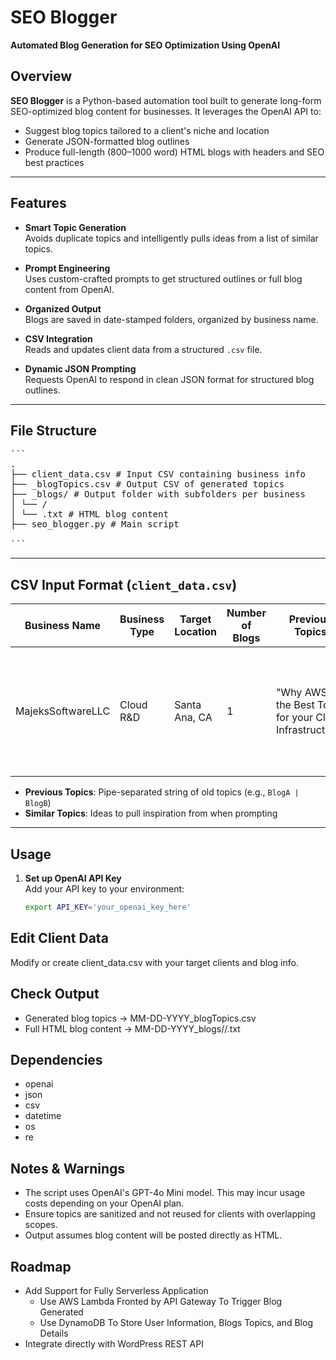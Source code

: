 # SEO Blogger
**Automated Blog Generation for SEO Optimization Using OpenAI**

## Overview
**SEO Blogger** is a Python-based automation tool built to generate long-form SEO-optimized blog content for businesses. It leverages the OpenAI API to:
- Suggest blog topics tailored to a client's niche and location
- Generate JSON-formatted blog outlines
- Produce full-length (800–1000 word) HTML blogs with headers and SEO best practices

---

## Features

- **Smart Topic Generation**  
  Avoids duplicate topics and intelligently pulls ideas from a list of similar topics.

- **Prompt Engineering**  
  Uses custom-crafted prompts to get structured outlines or full blog content from OpenAI.

- **Organized Output**  
  Blogs are saved in date-stamped folders, organized by business name.

- **CSV Integration**  
  Reads and updates client data from a structured `.csv` file.

- **Dynamic JSON Prompting**  
  Requests OpenAI to respond in clean JSON format for structured blog outlines.

---

## File Structure
<pre>```
.
├── client_data.csv # Input CSV containing business info
├── <MM-DD-YYYY>_blogTopics.csv # Output CSV of generated topics
├── <MM-DD-YYYY>_blogs/ # Output folder with subfolders per business
│ └── <BusinessName>/
│ └── <Topic>.txt # HTML blog content
├── seo_blogger.py # Main script

```</pre>

---

## CSV Input Format (`client_data.csv`)

| Business Name | Business Type | Target Location | Number of Blogs | Previous Topics | Similar Topics |
|---------------|----------------|------------------|------------------|------------------|------------------|
| MajeksSoftwareLLC | Cloud R&D | Santa Ana, CA | 1 | "Why AWS Is the Best Tool for your Cloud Infrastructure" | AWS Cloudformation: Why Use Infrastructure as Code \| EC2 vs Lambda: What Should You Use for Your Application |

- **Previous Topics**: Pipe-separated string of old topics (e.g., `BlogA | BlogB`)
- **Similar Topics**: Ideas to pull inspiration from when prompting

---

## Usage

1. **Set up OpenAI API Key**  
   Add your API key to your environment:
   ```bash
   export API_KEY='your_openai_key_here'
   ```

## Edit Client Data
Modify or create client_data.csv with your target clients and blog info.

## Check Output
 - Generated blog topics → MM-DD-YYYY_blogTopics.csv
 - Full HTML blog content → MM-DD-YYYY_blogs/<BusinessName>/<BlogTopic>.txt

## Dependencies
 - openai
 - json
 - csv
 - datetime
 - os
 - re

## Notes & Warnings
 - The script uses OpenAI's GPT-4o Mini model. This may incur usage costs depending on your OpenAI plan.
 - Ensure topics are sanitized and not reused for clients with overlapping scopes.
 - Output assumes blog content will be posted directly as HTML.

## Roadmap
 - Add Support for Fully Serverless Application
   - Use AWS Lambda Fronted by API Gateway To Trigger Blog Generated
   - Use DynamoDB To Store User Information, Blogs Topics, and Blog Details 
 - Integrate directly with WordPress REST API